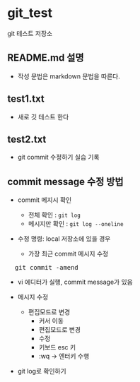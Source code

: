 # git_test
git 테스트 저장소

## README.md 설명
- 작성 문법은 markdown 문법을 따른다.

## test1.txt
- 새로 깃 테스트 한다

## test2.txt
- git commit 수정하기 실습 기록

## commit message 수정 방법
- commit 메지시 확인
  - 전체 확인 : `git log` 
  - 메시지만 확인 : `git log --oneline`

- 수정 명령: local 저장소에 있을 경우
  - 가장 최근 commit 메시지 수정
<pre>
  git commit -amend
</pre>
  - vi 에디터가 실행, commit message가 있음
  - 메시지 수정
    - 편집모드로 변경
      - 커서 이동
      - 편집모드로 변경
      - 수정
      - 키보드 esc 키
      - :wq  ->  엔터키 수행

  - git log로 확인하기
